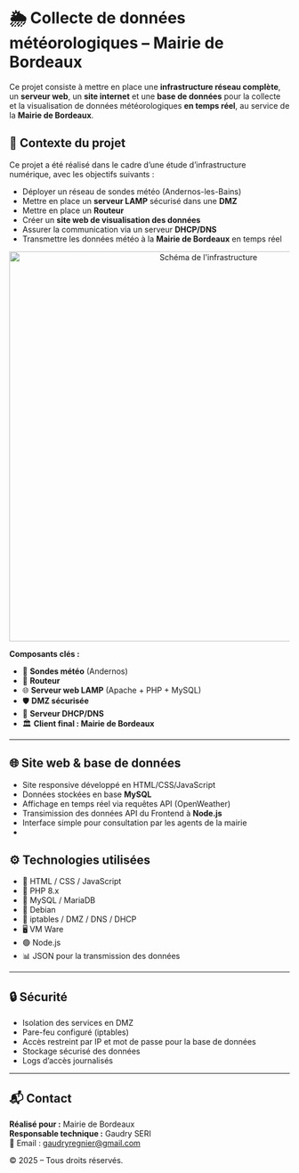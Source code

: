 # 🌦️ Collecte de données météorologiques – Mairie de Bordeaux

Ce projet consiste à mettre en place une **infrastructure réseau complète**, un **serveur web**, un **site internet** et une **base de données** pour la collecte et la visualisation de données météorologiques **en temps réel**, au service de la **Mairie de Bordeaux**.


## 🧩 Contexte du projet

Ce projet a été réalisé dans le cadre d’une étude d’infrastructure numérique, avec les objectifs suivants :

- Déployer un réseau de sondes météo (Andernos-les-Bains)
- Mettre en place un **serveur LAMP** sécurisé dans une **DMZ**
- Mettre en place un **Routeur** 
- Créer un **site web de visualisation des données**
- Assurer la communication via un serveur **DHCP/DNS**
- Transmettre les données météo à la **Mairie de Bordeaux** en temps réel

<p align="center">
  <img src="assets/PreviewMeteo.gif" alt="Schéma de l'infrastructure" width="700">
</p>

**Composants clés :**

- 📡 **Sondes météo** (Andernos)
- 📡 **Routeur** 
- 🌐 **Serveur web LAMP** (Apache + PHP + MySQL)
- 🛡️ **DMZ sécurisée**  
- 🧭 **Serveur DHCP/DNS**  
- 🏛️ **Client final : Mairie de Bordeaux**

---

## 🌐 Site web & base de données

- Site responsive développé en HTML/CSS/JavaScript
- Données stockées en base **MySQL**
- Affichage en temps réel via requêtes API (OpenWeather)
- Transimission des données API du Frontend à **Node.js** 
- Interface simple pour consultation par les agents de la mairie
- 

## ⚙️ Technologies utilisées

- 🔵 HTML / CSS / JavaScript
- 🐘 PHP 8.x
- 🐬 MySQL / MariaDB
- 🐧 Debian
- 🔐 iptables / DMZ / DNS / DHCP
- 🖥️ VM Ware
- 🟢 Node.js
- 📊 JSON pour la transmission des données

---

## 🔒 Sécurité

- Isolation des services en DMZ
- Pare-feu configuré (iptables)
- Accès restreint par IP et mot de passe pour la base de données
- Stockage sécurisé des données
- Logs d’accès journalisés

---

## 📬 Contact

**Réalisé pour :** Mairie de Bordeaux  
**Responsable technique :**  Gaudry SERI  
📧 Email : gaudryregnier@gmail.com


© 2025 – Tous droits réservés.


